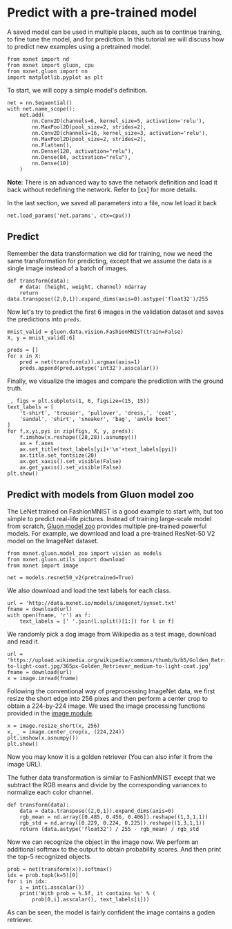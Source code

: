 # Predict with a pre-trained model

A saved model can be used in multiple places, such as to continue training, to fine tune the model, and for prediction. In this tutorial we will discuss how to predict new examples using a pretrained model.

```{.python .input  n=1}
from mxnet import nd
from mxnet import gluon, cpu
from mxnet.gluon import nn
import matplotlib.pyplot as plt
```

To start, we will copy a simple model's definition.

```{.python .input  n=2}
net = nn.Sequential()
with net.name_scope():
    net.add(
        nn.Conv2D(channels=6, kernel_size=5, activation='relu'),
        nn.MaxPool2D(pool_size=2, strides=2),
        nn.Conv2D(channels=16, kernel_size=3, activation='relu'),
        nn.MaxPool2D(pool_size=2, strides=2),
        nn.Flatten(),
        nn.Dense(120, activation="relu"),
        nn.Dense(84, activation="relu"),
        nn.Dense(10)
    )
```

**Note**: There is an advanced way to save the network definition and load it back without redefining the network. Refer to [xx] for more details.

In the last section, we saved all parameters into a file, now let load it back

```{.python .input  n=3}
net.load_params('net.params', ctx=cpu())
```

## Predict

Remember the data transformation we did for training, now we need the same transformation for predicting, except that we assume the data is a single image instead of a batch of images.

```{.python .input  n=4}
def transform(data):
    # data: (height, weight, channel) ndarray
    return data.transpose((2,0,1)).expand_dims(axis=0).astype('float32')/255
```

Now let's try to predict the first 6 images in the validation dataset and saves the predictions into `preds`.

```{.python .input  n=5}
mnist_valid = gluon.data.vision.FashionMNIST(train=False)
X, y = mnist_valid[:6]

preds = []
for x in X:
    pred = net(transform(x)).argmax(axis=1)
    preds.append(pred.astype('int32').asscalar())
```

Finally, we visualize the images and compare the prediction with the ground truth.

```{.python .input  n=15}
_, figs = plt.subplots(1, 6, figsize=(15, 15))
text_labels = [
    't-shirt', 'trouser', 'pullover', 'dress,', 'coat',
    'sandal', 'shirt', 'sneaker', 'bag', 'ankle boot'
]
for f,x,yi,pyi in zip(figs, X, y, preds):
    f.imshow(x.reshape((28,28)).asnumpy())
    ax = f.axes
    ax.set_title(text_labels[yi]+'\n'+text_labels[pyi])
    ax.title.set_fontsize(20)
    ax.get_xaxis().set_visible(False)
    ax.get_yaxis().set_visible(False)
plt.show()
```

## Predict with models from Gluon model zoo


The LeNet trained on FashionMNIST is a good example to start with, but too simple to predict real-life pictures.  Instead of training large-scale model from scratch, [Gluon model zoo](https://mxnet.incubator.apache.org/api/python/gluon/model_zoo.html) provides multiple pre-trained powerful models. For example, we download and load a pre-trained ResNet-50 V2 model on the ImageNet dataset.

```{.python .input  n=7}
from mxnet.gluon.model_zoo import vision as models
from mxnet.gluon.utils import download
from mxnet import image

net = models.resnet50_v2(pretrained=True)
```

We also download and load the text labels for each class.

```{.python .input  n=8}
url = 'http://data.mxnet.io/models/imagenet/synset.txt'
fname = download(url)
with open(fname, 'r') as f:
    text_labels = [' '.join(l.split()[1:]) for l in f]
```

We randomly pick a dog image from Wikipedia as a test image, download and read it.

```{.python .input  n=9}
url = 'https://upload.wikimedia.org/wikipedia/commons/thumb/b/b5/Golden_Retriever_medium-to-light-coat.jpg/365px-Golden_Retriever_medium-to-light-coat.jpg'
fname = download(url)
x = image.imread(fname)
```

Following the conventional way of preprocessing ImageNet data, we first resize the short edge into 256 pixes and then perform a center crop to obtain a 224-by-224 image. We used the image processing functions provided in the [image module](https://mxnet.incubator.apache.org/api/python/image/image.html).

```{.python .input  n=10}
x = image.resize_short(x, 256)
x, _ = image.center_crop(x, (224,224))
plt.imshow(x.asnumpy())
plt.show()
```

Now you may know it is a golden retriever (You can also infer it from the image URL).

The futher data transformation is similar to FashionMNIST except that we subtract the RGB means and divide by the corresponding variances to normalize each color channel.

```{.python .input  n=11}
def transform(data):
    data = data.transpose((2,0,1)).expand_dims(axis=0)
    rgb_mean = nd.array([0.485, 0.456, 0.406]).reshape((1,3,1,1))
    rgb_std = nd.array([0.229, 0.224, 0.225]).reshape((1,3,1,1))
    return (data.astype('float32') / 255 - rgb_mean) / rgb_std
```

Now we can recognize the object in the image now. We perform an additional softmax to the output to obtain probability scores. And then print the top-5 recognized objects.

```{.python .input  n=12}
prob = net(transform(x)).softmax()
idx = prob.topk(k=5)[0]
for i in idx:
    i = int(i.asscalar())
    print('With prob = %.5f, it contains %s' % (
        prob[0,i].asscalar(), text_labels[i]))
```

As can be seen, the model is fairly confident the image contains a goden retriever.
